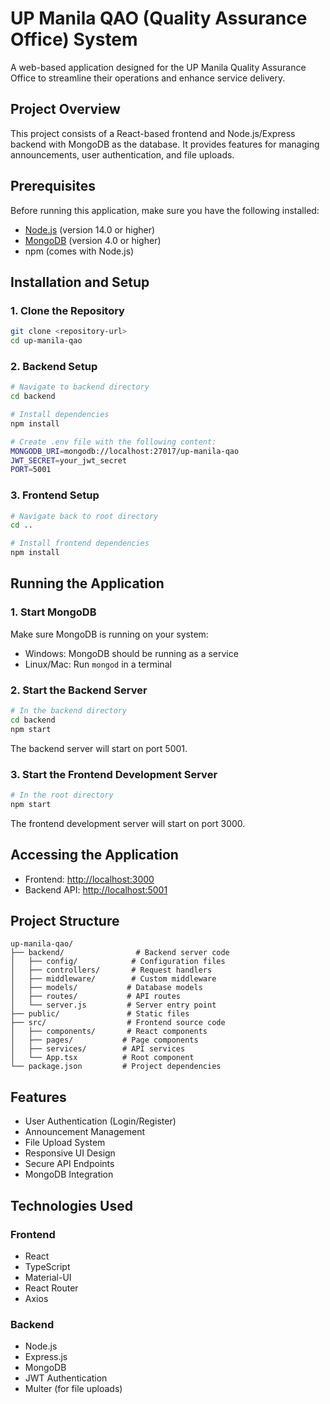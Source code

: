 # UP Manila QAO (Quality Assurance Office) System

A web-based application designed for the UP Manila Quality Assurance Office to streamline their operations and enhance service delivery.

## Project Overview

This project consists of a React-based frontend and Node.js/Express backend with MongoDB as the database. It provides features for managing announcements, user authentication, and file uploads.

## Prerequisites

Before running this application, make sure you have the following installed:

- [Node.js](https://nodejs.org/) (version 14.0 or higher)
- [MongoDB](https://www.mongodb.com/try/download/community) (version 4.0 or higher)
- npm (comes with Node.js)

## Installation and Setup

### 1. Clone the Repository
```bash
git clone <repository-url>
cd up-manila-qao
```

### 2. Backend Setup
```bash
# Navigate to backend directory
cd backend

# Install dependencies
npm install

# Create .env file with the following content:
MONGODB_URI=mongodb://localhost:27017/up-manila-qao
JWT_SECRET=your_jwt_secret
PORT=5001
```

### 3. Frontend Setup
```bash
# Navigate back to root directory
cd ..

# Install frontend dependencies
npm install
```

## Running the Application

### 1. Start MongoDB
Make sure MongoDB is running on your system:
- Windows: MongoDB should be running as a service
- Linux/Mac: Run `mongod` in a terminal

### 2. Start the Backend Server
```bash
# In the backend directory
cd backend
npm start
```
The backend server will start on port 5001.

### 3. Start the Frontend Development Server
```bash
# In the root directory
npm start
```
The frontend development server will start on port 3000.

## Accessing the Application

- Frontend: [http://localhost:3000](http://localhost:3000)
- Backend API: [http://localhost:5001](http://localhost:5001)

## Project Structure

```
up-manila-qao/
├── backend/                # Backend server code
│   ├── config/            # Configuration files
│   ├── controllers/       # Request handlers
│   ├── middleware/        # Custom middleware
│   ├── models/           # Database models
│   ├── routes/           # API routes
│   └── server.js         # Server entry point
├── public/               # Static files
├── src/                  # Frontend source code
│   ├── components/       # React components
│   ├── pages/           # Page components
│   ├── services/        # API services
│   └── App.tsx          # Root component
└── package.json         # Project dependencies
```

## Features

- User Authentication (Login/Register)
- Announcement Management
- File Upload System
- Responsive UI Design
- Secure API Endpoints
- MongoDB Integration

## Technologies Used

### Frontend
- React
- TypeScript
- Material-UI
- React Router
- Axios

### Backend
- Node.js
- Express.js
- MongoDB
- JWT Authentication
- Multer (for file uploads)
